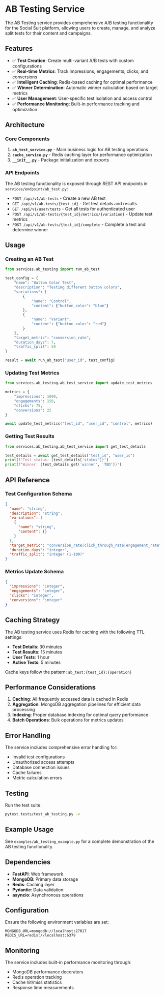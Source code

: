 # AB Testing Service

The AB Testing service provides comprehensive A/B testing functionality for the Social Suit platform, allowing users to create, manage, and analyze split tests for their content and campaigns.

## Features

- ✅ **Test Creation**: Create multi-variant A/B tests with custom configurations
- ✅ **Real-time Metrics**: Track impressions, engagements, clicks, and conversions
- ✅ **Intelligent Caching**: Redis-based caching for optimal performance
- ✅ **Winner Determination**: Automatic winner calculation based on target metrics
- ✅ **User Management**: User-specific test isolation and access control
- ✅ **Performance Monitoring**: Built-in performance tracking and optimization

## Architecture

### Core Components

1. **`ab_test_service.py`** - Main business logic for AB testing operations
2. **`cache_service.py`** - Redis caching layer for performance optimization
3. **`__init__.py`** - Package initialization and exports

### API Endpoints

The AB testing functionality is exposed through REST API endpoints in `services/endpoint/ab_test.py`:

- `POST /api/v1/ab-tests` - Create a new AB test
- `GET /api/v1/ab-tests/{test_id}` - Get test details and results
- `GET /api/v1/user/tests` - Get all tests for authenticated user
- `POST /api/v1/ab-tests/{test_id}/metrics/{variation}` - Update test metrics
- `POST /api/v1/ab-tests/{test_id}/complete` - Complete a test and determine winner

## Usage

### Creating an AB Test

```python
from services.ab_testing import run_ab_test

test_config = {
    "name": "Button Color Test",
    "description": "Testing different button colors",
    "variations": [
        {
            "name": "Control",
            "content": {"button_color": "blue"}
        },
        {
            "name": "Variant",
            "content": {"button_color": "red"}
        }
    ],
    "target_metric": "conversion_rate",
    "duration_days": 7,
    "traffic_split": 50
}

result = await run_ab_test("user_id", test_config)
```

### Updating Test Metrics

```python
from services.ab_testing.ab_test_service import update_test_metrics

metrics = {
    "impressions": 1000,
    "engagements": 150,
    "clicks": 75,
    "conversions": 25
}

await update_test_metrics("test_id", "user_id", "control", metrics)
```

### Getting Test Results

```python
from services.ab_testing.ab_test_service import get_test_details

test_details = await get_test_details("test_id", "user_id")
print(f"Test status: {test_details['status']}")
print(f"Winner: {test_details.get('winner', 'TBD')}")
```

## API Reference

### Test Configuration Schema

```json
{
  "name": "string",
  "description": "string",
  "variations": [
    {
      "name": "string",
      "content": {}
    }
  ],
  "target_metric": "conversion_rate|click_through_rate|engagement_rate",
  "duration_days": "integer",
  "traffic_split": "integer (1-100)"
}
```

### Metrics Update Schema

```json
{
  "impressions": "integer",
  "engagements": "integer", 
  "clicks": "integer",
  "conversions": "integer"
}
```

## Caching Strategy

The AB testing service uses Redis for caching with the following TTL settings:

- **Test Details**: 30 minutes
- **Test Results**: 15 minutes  
- **User Tests**: 1 hour
- **Active Tests**: 5 minutes

Cache keys follow the pattern: `ab_test:{test_id}:{operation}`

## Performance Considerations

1. **Caching**: All frequently accessed data is cached in Redis
2. **Aggregation**: MongoDB aggregation pipelines for efficient data processing
3. **Indexing**: Proper database indexing for optimal query performance
4. **Batch Operations**: Bulk operations for metrics updates

## Error Handling

The service includes comprehensive error handling for:

- Invalid test configurations
- Unauthorized access attempts
- Database connection issues
- Cache failures
- Metric calculation errors

## Testing

Run the test suite:

```bash
pytest tests/test_ab_testing.py -v
```

## Example Usage

See `examples/ab_testing_example.py` for a complete demonstration of the AB testing functionality.

## Dependencies

- **FastAPI**: Web framework
- **MongoDB**: Primary data storage
- **Redis**: Caching layer
- **Pydantic**: Data validation
- **asyncio**: Asynchronous operations

## Configuration

Ensure the following environment variables are set:

```env
MONGODB_URL=mongodb://localhost:27017
REDIS_URL=redis://localhost:6379
```

## Monitoring

The service includes built-in performance monitoring through:

- MongoDB performance decorators
- Redis operation tracking
- Cache hit/miss statistics
- Response time measurements